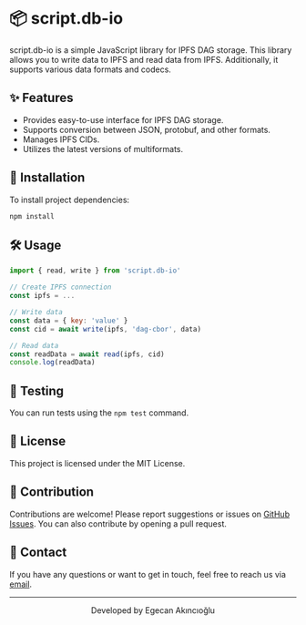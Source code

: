 # 📦 script.db-io

script.db-io is a simple JavaScript library for IPFS DAG storage. This library allows you to write data to IPFS and read data from IPFS. Additionally, it supports various data formats and codecs.

## ✨ Features

- Provides easy-to-use interface for IPFS DAG storage.
- Supports conversion between JSON, protobuf, and other formats.
- Manages IPFS CIDs.
- Utilizes the latest versions of multiformats.

## 🚀 Installation

To install project dependencies:

```
npm install
```

## 🛠️ Usage

```javascript
import { read, write } from 'script.db-io'

// Create IPFS connection
const ipfs = ...

// Write data
const data = { key: 'value' }
const cid = await write(ipfs, 'dag-cbor', data)

// Read data
const readData = await read(ipfs, cid)
console.log(readData)
```

## 🧪 Testing

You can run tests using the `npm test` command.

## 📜 License

This project is licensed under the MIT License.

## 🤝 Contribution

Contributions are welcome! Please report suggestions or issues on [GitHub Issues](https://github.com/egecanakincioglu/script.db-io). You can also contribute by opening a pull request.

## 📧 Contact

If you have any questions or want to get in touch, feel free to reach us via [email](mailto:egecanakincioglu@icloud.com).
 
---

<p align="center">Developed by Egecan Akıncıoğlu</p>

